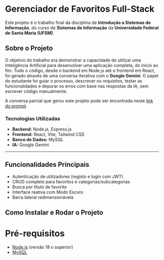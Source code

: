 # Gerenciador de Favoritos Full-Stack

Este projeto é o trabalho final da disciplina de **Introdução a Sistemas de Informação**, do curso de **Sistemas de Informação** da **Universidade Federal de Santa Maria (UFSM)**.

## Sobre o Projeto

O objetivo do trabalho era demonstrar a capacidade de utilizar uma Inteligência Artificial para desenvolver uma aplicação completa, do início ao fim. Todo o código, desde o backend em Node.js até o frontend em React, foi gerado através de uma conversa iterativa com o **Google Gemini**. O papel do estudante foi guiar o processo, descrever os requisitos, testar as funcionalidades e depurar os erros com base nas respostas da IA, sem escrever código manualmente.

A conversa parcial que gerou este projeto pode ser encontrada neste [link do prompt](https://g.co/gemini/share/25b1ef5e2b5e).

### Tecnologias Utilizadas
-   **Backend:** Node.js, Express.js
-   **Frontend:** React, Vite, Tailwind CSS
-   **Banco de Dados:** MySQL
-   **IA:** Google Gemini

---

## Funcionalidades Principais
-   Autenticação de utilizadores (registo e login com JWT)
-   CRUD completo para favoritos e categorias/subcategorias
-   Busca por título de favorito
-   Interface reativa com Modo Escuro
-   Barra lateral redimensionávela
## Como Instalar e Rodar o Projeto
# Pré-requisitos

-   [Node.js](https://nodejs.org/) (versão 18 o superior)
-   [MySQL](https://dev.mysql.com/downloads/msql/)
